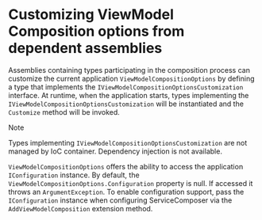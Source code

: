 # Customizing ViewModel Composition options from dependent assemblies

Assemblies containing types participating in the composition process can customize the current application `ViewModelCompositionOptions` by defining a type that implements the `IViewModelCompositionOptionsCustomization` interface. At runtime, when the application starts, types implementing the `IViewModelCompositionOptionsCustomization` will be instantiated and the `Customize` method will be invoked.

> [!NOTE]
> Types implementing `IViewModelCompositionOptionsCustomization` are not managed by IoC container. Dependency injection is not available.

`ViewModelCompositionOptions` offers the ability to access the application `IConfiguration` instance. By default, the `ViewModelCompositionOptions.Configuration` property is null. If accessed it throws an `ArgumentException`. To enable configuration support, pass the `IConfiguration` instance when configuring ServiceComposer via the  `AddViewModelComposition` extension method.
